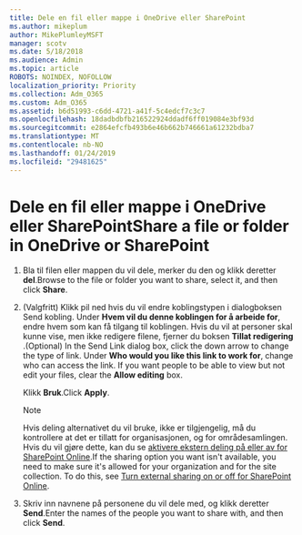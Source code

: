 ```yaml
---
title: Dele en fil eller mappe i OneDrive eller SharePoint
ms.author: mikeplum
author: MikePlumleyMSFT
manager: scotv
ms.date: 5/18/2018
ms.audience: Admin
ms.topic: article
ROBOTS: NOINDEX, NOFOLLOW
localization_priority: Priority
ms.collection: Adm_O365
ms.custom: Adm_O365
ms.assetid: b6d51993-c6dd-4721-a41f-5c4edcf7c3c7
ms.openlocfilehash: 18dadbdbfb216522924ddadf6ff019084e3bf93d
ms.sourcegitcommit: e2864efcfb493b6e46b662b746661a61232bdba7
ms.translationtype: MT
ms.contentlocale: nb-NO
ms.lasthandoff: 01/24/2019
ms.locfileid: "29481625"
---
```

# <a name="share-a-file-or-folder-in-onedrive-or-sharepoint"></a><span data-ttu-id="f4fd9-102">Dele en fil eller mappe i OneDrive eller SharePoint</span><span class="sxs-lookup"><span data-stu-id="f4fd9-102">Share a file or folder in OneDrive or SharePoint</span></span>

1. <span data-ttu-id="f4fd9-103">Bla til filen eller mappen du vil dele, merker du den og klikk deretter **del**.</span><span class="sxs-lookup"><span data-stu-id="f4fd9-103">Browse to the file or folder you want to share, select it, and then click **Share**.</span></span>
    
2. <span data-ttu-id="f4fd9-p101">(Valgfritt) Klikk pil ned hvis du vil endre koblingstypen i dialogboksen Send kobling. Under **Hvem vil du denne koblingen for å arbeide for**, endre hvem som kan få tilgang til koblingen. Hvis du vil at personer skal kunne vise, men ikke redigere filene, fjerner du boksen **Tillat redigering** .</span><span class="sxs-lookup"><span data-stu-id="f4fd9-p101">(Optional) In the Send Link dialog box, click the down arrow to change the type of link. Under **Who would you like this link to work for**, change who can access the link. If you want people to be able to view but not edit your files, clear the **Allow editing** box.</span></span> 
    
    <span data-ttu-id="f4fd9-107">Klikk **Bruk**.</span><span class="sxs-lookup"><span data-stu-id="f4fd9-107">Click **Apply**.</span></span>
    
    > [!NOTE]
    > <span data-ttu-id="f4fd9-p102">Hvis deling alternativet du vil bruke, ikke er tilgjengelig, må du kontrollere at det er tillatt for organisasjonen, og for områdesamlingen. Hvis du vil gjøre dette, kan du se [aktivere ekstern deling på eller av for SharePoint Online](https://go.microsoft.com/fwlink/?linkid=866426).</span><span class="sxs-lookup"><span data-stu-id="f4fd9-p102">If the sharing option you want isn't available, you need to make sure it's allowed for your organization and for the site collection. To do this, see [Turn external sharing on or off for SharePoint Online](https://go.microsoft.com/fwlink/?linkid=866426).</span></span> 
  
3. <span data-ttu-id="f4fd9-110">Skriv inn navnene på personene du vil dele med, og klikk deretter **Send**.</span><span class="sxs-lookup"><span data-stu-id="f4fd9-110">Enter the names of the people you want to share with, and then click **Send**.</span></span>
    


